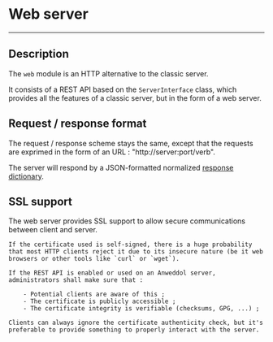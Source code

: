 # Web server

----

## Description

The `web` module is an HTTP alternative to the classic server. 

It consists of a REST API based on the `ServerInterface` class, which provides 
all the features of a classic server, but in the form of a web server.

## Request / response format

The request / response scheme stays the same, except that the requests are exprimed
in the form of an URL : "http://server:port/verb".

The server will respond by a JSON-formatted normalized [response dictionary](../core/communication.md).

## SSL support

The web server provides SSL support to allow secure communications between client and server.

```{warning}
If the certificate used is self-signed, there is a huge probability that most HTTP clients reject it due to its insecure nature (be it web browsers or other tools like `curl` or `wget`).

If the REST API is enabled or used on an Anweddol server, administrators shall make sure that :

	- Potential clients are aware of this ;
	- The certificate is publicly accessible ;
	- The certificate integrity is verifiable (checksums, GPG, ...) ;

Clients can always ignore the certificate authenticity check, but it's preferable to provide something to properly interact with the server.

```